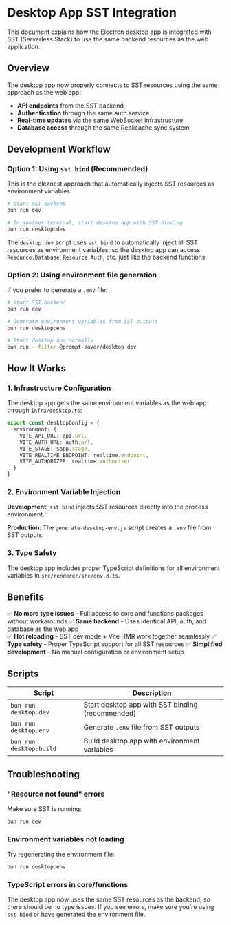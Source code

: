 # Desktop App SST Integration

This document explains how the Electron desktop app is integrated with SST (Serverless Stack) to use the same backend resources as the web application.

## Overview

The desktop app now properly connects to SST resources using the same approach as the web app:

- **API endpoints** from the SST backend
- **Authentication** through the same auth service
- **Real-time updates** via the same WebSocket infrastructure
- **Database access** through the same Replicache sync system

## Development Workflow

### Option 1: Using `sst bind` (Recommended)

This is the cleanest approach that automatically injects SST resources as environment variables:

```bash
# Start SST backend
bun run dev

# In another terminal, start desktop app with SST binding
bun run desktop:dev
```

The `desktop:dev` script uses `sst bind` to automatically inject all SST resources as environment variables, so the desktop app can access `Resource.Database`, `Resource.Auth`, etc. just like the backend functions.

### Option 2: Using environment file generation

If you prefer to generate a `.env` file:

```bash
# Start SST backend
bun run dev

# Generate environment variables from SST outputs
bun run desktop:env

# Start desktop app normally
bun run --filter @prompt-saver/desktop dev
```

## How It Works

### 1. Infrastructure Configuration

The desktop app gets the same environment variables as the web app through `infra/desktop.ts`:

```typescript
export const desktopConfig = {
  environment: {
    VITE_API_URL: api.url,
    VITE_AUTH_URL: auth.url,
    VITE_STAGE: $app.stage,
    VITE_REALTIME_ENDPOINT: realtime.endpoint,
    VITE_AUTHORIZER: realtime.authorizer
  }
}
```

### 2. Environment Variable Injection

**Development**: `sst bind` injects SST resources directly into the process environment.

**Production**: The `generate-desktop-env.js` script creates a `.env` file from SST outputs.

### 3. Type Safety

The desktop app includes proper TypeScript definitions for all environment variables in `src/renderer/src/env.d.ts`.

## Benefits

✅ **No more type issues** - Full access to core and functions packages without workarounds
✅ **Same backend** - Uses identical API, auth, and database as the web app  
✅ **Hot reloading** - SST dev mode + Vite HMR work together seamlessly
✅ **Type safety** - Proper TypeScript support for all SST resources
✅ **Simplified development** - No manual configuration or environment setup

## Scripts

| Script                  | Description                                      |
| ----------------------- | ------------------------------------------------ |
| `bun run desktop:dev`   | Start desktop app with SST binding (recommended) |
| `bun run desktop:env`   | Generate `.env` file from SST outputs            |
| `bun run desktop:build` | Build desktop app with environment variables     |

## Troubleshooting

### "Resource not found" errors

Make sure SST is running:

```bash
bun run dev
```

### Environment variables not loading

Try regenerating the environment file:

```bash
bun run desktop:env
```

### TypeScript errors in core/functions

The desktop app now uses the same SST resources as the backend, so there should be no type issues. If you see errors, make sure you're using `sst bind` or have generated the environment file.
